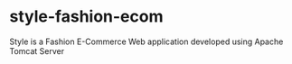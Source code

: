 # style-fashion-ecom
Style is a Fashion E-Commerce Web application developed using Apache Tomcat Server
